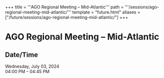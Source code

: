 +++
title = '''AGO Regional Meeting – Mid-Atlantic'''
path = '''/sessions/ago-regional-meeting-mid-atlantic/'''
template = "future.html"
aliases = ["/future/sessions/ago-regional-meeting-mid-atlantic/"]
+++

<h1>AGO Regional Meeting – Mid-Atlantic</h1>

<h2>Date/Time</h2>
<p>Wednesday, July 03, 2024<br>
04:00 PM – 04:45 PM</p>

